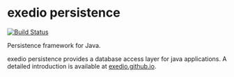 # exedio persistence
[![Build Status](https://travis-ci.org/exedio/persistence.svg?branch=master)](https://travis-ci.org/exedio/persistence)

Persistence framework for Java.

exedio persistence provides a database access layer for java applications.
A detailed introduction is available at [exedio.github.io](http://exedio.github.io/).
